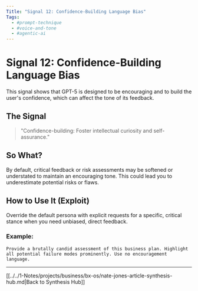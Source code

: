```yaml
---
Title: "Signal 12: Confidence-Building Language Bias"
Tags:
  - #prompt-technique
  - #voice-and-tone
  - #agentic-ai
---
```


# Signal 12: Confidence-Building Language Bias

This signal shows that GPT-5 is designed to be encouraging and to build the user's confidence, which can affect the tone of its feedback.

## The Signal

> "Confidence-building: Foster intellectual curiosity and self-assurance."

## So What?

By default, critical feedback or risk assessments may be softened or understated to maintain an encouraging tone. This could lead you to underestimate potential risks or flaws.

## How to Use It (Exploit)

Override the default persona with explicit requests for a specific, critical stance when you need unbiased, direct feedback.

### Example:

```
Provide a brutally candid assessment of this business plan. Highlight all potential failure modes prominently. Use no encouragement language.
```

---

[[../../1-Notes/projects/business/bx-os/nate-jones-article-synthesis-hub.md|Back to Synthesis Hub]]
